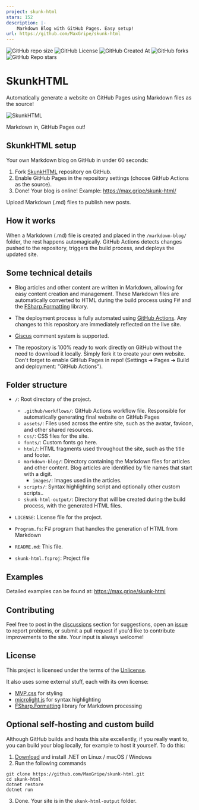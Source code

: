 ```yaml
---
project: skunk-html
stars: 152
description: |-
    Markdown Blog with GitHub Pages. Easy setup!
url: https://github.com/MaxGripe/skunk-html
---
```



![GitHub repo size](https://img.shields.io/github/repo-size/MaxGripe/skunk-html)
![GitHub License](https://img.shields.io/github/license/MaxGripe/skunk-html)
![GitHub Created At](https://img.shields.io/github/created-at/MaxGripe/skunk-html)
![GitHub forks](https://img.shields.io/github/forks/MaxGripe/skunk-html)
![GitHub Repo stars](https://img.shields.io/github/stars/MaxGripe/skunk-html)

# SkunkHTML

Automatically generate a website on GitHub Pages using Markdown files as the source!

![SkunkHTML](https://max.gripe/skunk-html/images/skunk-final.png)

Markdown in, GitHub Pages out!

## SkunkHTML setup
Your own Markdown blog on GitHub in under 60 seconds:

1. Fork [SkunkHTML](https://github.com/MaxGripe/skunk-html) repository on GitHub.
2. Enable GitHub Pages in the repository settings (choose GitHub Actions as the source).
3. Done! Your blog is online! Example: https://max.gripe/skunk-html/

Upload Markdown (.md) files to publish new posts.

## How it works

When a Markdown (.md) file is created and placed in the `/markdown-blog/` folder, the rest happens automagically. GitHub Actions detects changes pushed to the repository, triggers the build process, and deploys the updated site.

## Some technical details

- Blog articles and other content are written in Markdown, allowing for easy content creation and management. These Markdown files are automatically converted to HTML during the build process using F# and the [FSharp.Formatting](https://github.com/fsprojects/FSharp.Formatting) library.

- The deployment process is fully automated using [GitHub Actions](https://github.com/features/actions). Any changes to this repository are immediately reflected on the live site.

- [Giscus](https://giscus.app/) comment system is supported.

- The repository is 100% ready to work directly on GitHub without the need to download it locally. Simply fork it to create your own website. Don't forget to enable GitHub Pages in repo! (Settings ➔ Pages ➔ Build and deployment: "GitHub Actions").

## Folder structure

- `/`: Root directory of the project.

    - `.github/workflows/`: GitHub Actions workflow file. Responsible for automatically generating final website on GitHub Pages
    - `assets/`: Files used across the entire site, such as the avatar, favicon, and other shared resources.
    - `css/`: CSS files for the site.
    - `fonts/`: Custom fonts go here.
    - `html/`: HTML fragments used throughout the site, such as the title and footer.
    - `markdown-blog/`: Directory containing the Markdown files for articles and other content. Blog articles are identified by file names that start with a digit.
        - `images/`:  Images used in the articles.
    - `scripts/`: Syntax highlighting script and optionally other custom scripts..
    - `skunk-html-output/`: Directory that will be created during the build process, with the generated HTML files.

- `LICENSE`: License file for the project.
- `Program.fs`: F# program that handles the generation of HTML from Markdown
- `README.md`: This file.
- `skunk-html.fsproj`: Project file

## Examples

Detailed examples can be found at: https://max.gripe/skunk-html

## Contributing

Feel free to post in the [discussions](https://github.com/MaxGripe/skunk-html/discussions) section for suggestions, open an [issue](https://github.com/MaxGripe/skunk-html/issues) to report problems, or submit a pull request if you'd like to contribute improvements to the site. Your input is always welcome!

## License

This project is licensed under the terms of the [Unlicense](https://en.wikipedia.org/wiki/Unlicense).

It also uses some external stuff, each with its own license:

- [MVP.css](https://github.com/andybrewer/mvp) for styling
- [microlight.js](https://github.com/asvd/microlight) for syntax highlighting
- [FSharp.Formatting](https://github.com/fsprojects/FSharp.Formatting) library for Markdown processing

## Optional self-hosting and custom build

Although GitHub builds and hosts this site excellently, if you really want to, you can build your blog locally, for example to host it yourself. To do this:

1. [Download](https://dotnet.microsoft.com/en-us/download) and install .NET on Linux / macOS / Windows 
2. Run the following commands
```
git clone https://github.com/MaxGripe/skunk-html.git
cd skunk-html
dotnet restore
dotnet run
```
3. Done. Your site is in the `skunk-html-output` folder.

